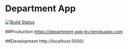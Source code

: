 # Department App
[![Build Status](https://travis-ci.com/guaxinimjj/final-task.svg?branch=main)](https://travis-ci.com/guaxinimjj/final-task)

##Production
https://department-app-kv.herokuapp.com

##Development
http://localhost:5000/
